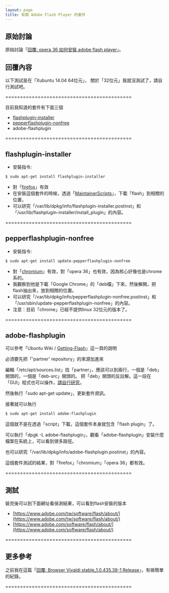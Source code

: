 ```yaml
---
layout: page
title: 有關 Adobe Flash Player 的套件
---
```


## 原始討論

原始討論「[回覆: opera 36 如何安裝 adobe flash player](http://www.ubuntu-tw.org/modules/newbb/viewtopic.php?post_id=351832#forumpost351832)」。


## 回覆內容


以下測試是在「Xubuntu 14.04 64位元」，
關於「32位元」我就沒測試了，請自行測試吧。

===========================================

目前我知道的套件有下面三個

* [flashplugin-installer](http://packages.ubuntu.com/trusty/flashplugin-installer)
* [pepperflashplugin-nonfree](http://packages.ubuntu.com/trusty/pepperflashplugin-nonfree)
* adobe-flashplugin

===========================================

## flashplugin-installer

* 安裝指令:

``` sh
$ sudo apt-get install flashplugin-installer
```

* 對「[firefox](http://packages.ubuntu.com/trusty/firefox)」有效
* 在安裝這個套件的時候，透過「[MaintainerScripts](https://wiki.debian.org/MaintainerScripts)」，下載「flash」到相關的位置，
* 可以研究「/var/lib/dpkg/info/flashplugin-installer.postinst」和「/usr/lib/flashplugin-installer/install_plugin」的內容。

===========================================

## pepperflashplugin-nonfree

* 安裝指令:

``` sh
$ sudo apt-get install update-pepperflashplugin-nonfree
```

* 對「[chromium](http://packages.ubuntu.com/trusty/chromium-browser)」有效，對「opera 36」也有效，因為核心好像也是chrome系的。
* 我觀察到他是下載「Google Chrome」的「deb檔」下來，然後解開，把flash抽出來，放到相關的位置。
* 可以研究「/var/lib/dpkg/info/pepperflashplugin-nonfree.postinst」和「/usr/sbin/update-pepperflashplugin-nonfree」的內容。
* 注意：目前「chrome」已經不提供linux 32位元的版本了。

===========================================

## adobe-flashplugin

可以參考「Ubuntu Wiki / [Getting-Flash](https://wiki.ubuntu.com/Chromium/Getting-Flash)」這一頁的說明

必須要先把「'partner' repository」的來源加進來

編輯「/etc/apt/sources.list」找「partner」，應該可以到兩行，一個是「deb」開頭的，一個是「deb-src」開頭的。
把「deb」開頭的反註解。這一段在「GUI」程式也可以操作，[請自行研究](https://wiki.ubuntu.com/Chromium/Getting-Partner-Flash)。

然後執行「sudo apt-get update」，更新套件資訊。

接著就可以執行

``` sh
$ sudo apt-get install adobe-flashplugin
```

這個就不是在透過「script」下載，這個套件本身就包含「flash plugin」了。

可以執行「dpgk -L adobe-flashplugin」，觀看「adobe-flashplugin」安裝什麼檔案在系統上，可以看到很多路徑。

也可以研究「/var/lib/dpkg/info/adobe-flashplugin.postinst」的內容。

這個套件測試的結果，對「firefox」「chromium」「opera 36」都有效。

===========================================

## 測試

裝完後可以到下面網址看偵測結果，可以看到flash安裝的版本

* [https://www.adobe.com/tw/software/flash/about/](https://www.adobe.com/tw/software/flash/about/)
* [https://www.adobe.com/software/flash/about/](https://www.adobe.com/software/flash/about/)

===========================================

## 更多參考

之前我在這篇「[回覆: Browser Vivaldi stable_1.0.435.38-1 Release](http://www.ubuntu-tw.org/modules/newbb/viewtopic.php?post_id=351222#forumpost351222)」，有做簡單的紀錄。

===========================================
